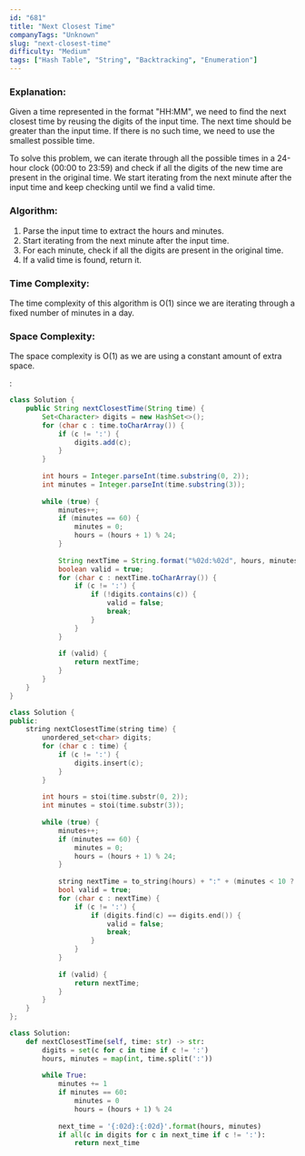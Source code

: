 ```yaml
---
id: "681"
title: "Next Closest Time"
companyTags: "Unknown"
slug: "next-closest-time"
difficulty: "Medium"
tags: ["Hash Table", "String", "Backtracking", "Enumeration"]
---
```


### Explanation:
Given a time represented in the format "HH:MM", we need to find the next closest time by reusing the digits of the input time. The next time should be greater than the input time. If there is no such time, we need to use the smallest possible time.

To solve this problem, we can iterate through all the possible times in a 24-hour clock (00:00 to 23:59) and check if all the digits of the new time are present in the original time. We start iterating from the next minute after the input time and keep checking until we find a valid time.

### Algorithm:
1. Parse the input time to extract the hours and minutes.
2. Start iterating from the next minute after the input time.
3. For each minute, check if all the digits are present in the original time.
4. If a valid time is found, return it.

### Time Complexity:
The time complexity of this algorithm is O(1) since we are iterating through a fixed number of minutes in a day.

### Space Complexity:
The space complexity is O(1) as we are using a constant amount of extra space.

:

```java
class Solution {
    public String nextClosestTime(String time) {
        Set<Character> digits = new HashSet<>();
        for (char c : time.toCharArray()) {
            if (c != ':') {
                digits.add(c);
            }
        }
        
        int hours = Integer.parseInt(time.substring(0, 2));
        int minutes = Integer.parseInt(time.substring(3));
        
        while (true) {
            minutes++;
            if (minutes == 60) {
                minutes = 0;
                hours = (hours + 1) % 24;
            }
            
            String nextTime = String.format("%02d:%02d", hours, minutes);
            boolean valid = true;
            for (char c : nextTime.toCharArray()) {
                if (c != ':') {
                    if (!digits.contains(c)) {
                        valid = false;
                        break;
                    }
                }
            }
            
            if (valid) {
                return nextTime;
            }
        }
    }
}
```

```cpp
class Solution {
public:
    string nextClosestTime(string time) {
        unordered_set<char> digits;
        for (char c : time) {
            if (c != ':') {
                digits.insert(c);
            }
        }
        
        int hours = stoi(time.substr(0, 2));
        int minutes = stoi(time.substr(3));
        
        while (true) {
            minutes++;
            if (minutes == 60) {
                minutes = 0;
                hours = (hours + 1) % 24;
            }
            
            string nextTime = to_string(hours) + ":" + (minutes < 10 ? "0" : "") + to_string(minutes);
            bool valid = true;
            for (char c : nextTime) {
                if (c != ':') {
                    if (digits.find(c) == digits.end()) {
                        valid = false;
                        break;
                    }
                }
            }
            
            if (valid) {
                return nextTime;
            }
        }
    }
};
```

```python
class Solution:
    def nextClosestTime(self, time: str) -> str:
        digits = set(c for c in time if c != ':')
        hours, minutes = map(int, time.split(':'))
        
        while True:
            minutes += 1
            if minutes == 60:
                minutes = 0
                hours = (hours + 1) % 24
            
            next_time = '{:02d}:{:02d}'.format(hours, minutes)
            if all(c in digits for c in next_time if c != ':'):
                return next_time
```